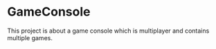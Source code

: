 # GameConsole

This project is about a game console which is multiplayer and contains multiple games.